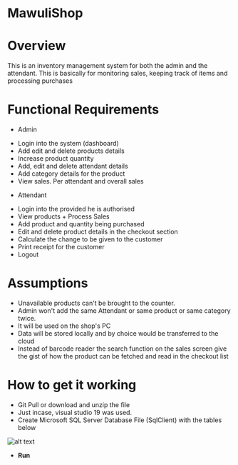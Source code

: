 # MawuliShop
# Overview
This is an inventory management system for both the admin and the attendant. This is basically for monitoring sales, keeping track of items and processing purchases

# Functional Requirements

* Admin
- Login into the system (dashboard)
- Add edit and delete products details 
- Increase product quantity
- Add, edit and delete attendant details
- Add category details for the product
- View sales. Per attendant and overall sales 

* Attendant
- Login into the provided he is authorised
- View products
      + Process Sales
- Add product and quantity being purchased
- Edit and delete product details in the checkout section
- Calculate the change to be given to the customer
- Print receipt for the customer 
- Logout


# Assumptions
- Unavailable products can't be brought to the counter.
- Admin won't add the same Attendant or same product or same category twice. 
- It will be used on the shop's PC
- Data will be stored locally and by choice would be transferred to the cloud
- Instead of barcode reader the search function on the sales screen give the gist of how the product can be fetched and read in the checkout list


# How to get it working
- Git Pull or download and unzip the file
- Just incase, visual studio 19 was used.
- Create Microsoft SQL Server Database File (SqlClient) with the tables below


![alt text](https://github.com/MawuliB/MawuliShop/blob/master/git.png)


- **Run**
